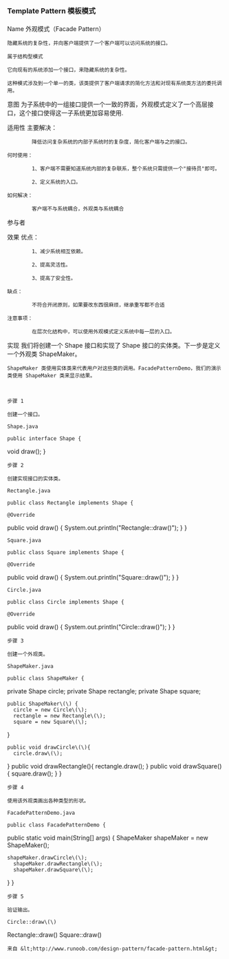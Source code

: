 ### Template Pattern 模板模式

#### 

Name 	外观模式（Facade Pattern）

	隐藏系统的复杂性，并向客户端提供了一个客户端可以访问系统的接口。

	属于结构型模式

	它向现有的系统添加一个接口，来隐藏系统的复杂性。

	这种模式涉及到一个单一的类，该类提供了客户端请求的简化方法和对现有系统类方法的委托调用。

意图	为子系统中的一组接口提供一个一致的界面，外观模式定义了一个高层接口，这个接口使得这一子系统更加容易使用.

适用性	主要解决：

	        降低访问复杂系统的内部子系统时的复杂度，简化客户端与之的接口。

	何时使用：

	        1、客户端不需要知道系统内部的复杂联系，整个系统只需提供一个"接待员"即可。 

	        2、定义系统的入口。

	如何解决：

	        客户端不与系统耦合，外观类与系统耦合

参与者	

效果	优点： 

	        1、减少系统相互依赖。 

	        2、提高灵活性。 

	        3、提高了安全性。

	缺点： 

	        不符合开闭原则，如果要改东西很麻烦，继承重写都不合适

	注意事项： 

	        在层次化结构中，可以使用外观模式定义系统中每一层的入口。

实现	我们将创建一个 Shape 接口和实现了 Shape 接口的实体类。下一步是定义一个外观类 ShapeMaker。

	ShapeMaker 类使用实体类来代表用户对这些类的调用。FacadePatternDemo，我们的演示类使用 ShapeMaker 类来显示结果。

	

	步骤 1

	创建一个接口。

	Shape.java

	public interface Shape {   void draw\(\);}

	步骤 2

	创建实现接口的实体类。

	Rectangle.java

	public class Rectangle implements Shape {

	@Override   public void draw\(\) {      System.out.println\("Rectangle::draw\(\)"\);   }}

	Square.java

	public class Square implements Shape {

	@Override   public void draw\(\) {      System.out.println\("Square::draw\(\)"\);   }}

	Circle.java

	public class Circle implements Shape {

	@Override   public void draw\(\) {      System.out.println\("Circle::draw\(\)"\);   }}

	步骤 3

	创建一个外观类。

	ShapeMaker.java

	public class ShapeMaker {   private Shape circle;   private Shape rectangle;   private Shape square;

	public ShapeMaker\(\) {      circle = new Circle\(\);      rectangle = new Rectangle\(\);      square = new Square\(\);   }

	public void drawCircle\(\){      circle.draw\(\);   }   public void drawRectangle\(\){      rectangle.draw\(\);   }   public void drawSquare\(\){      square.draw\(\);   }}

	步骤 4

	使用该外观类画出各种类型的形状。

	FacadePatternDemo.java

	public class FacadePatternDemo {   public static void main\(String\[\] args\) {      ShapeMaker shapeMaker = new ShapeMaker\(\);

	shapeMaker.drawCircle\(\);      shapeMaker.drawRectangle\(\);      shapeMaker.drawSquare\(\);		   }}

	步骤 5

	验证输出。

	Circle::draw\(\)Rectangle::draw\(\)Square::draw\(\)

	

	来自 &lt;http://www.runoob.com/design-pattern/facade-pattern.html&gt; 

	

	





